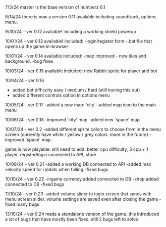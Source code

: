 7/3/24 master is the base version of humperz 0.1

8/14/24 there is now a version 0.11 available including soundtrack, options menu.

9/30/24 - ver 0.12 available!
including a working shield powerup


10/01/24 - ver 0.13 available!
included:
-login/register form
-.bat file that opens up the game in-browser

10/01/24 - ver 0.14 available
included:
-map improved - new tiles and background.
-bug fixes

10/03/24 - ver 0.15 available
included:
new Rabbit sprite for player and bot

10/04/24 - ver 0.16
- added bot difficulty easy / medium / hard (still ironing this out)
- added different controls option in options menu

10/05/24 - ver 0.17
-added a new map: 'city'
-added map icon to the main menu

10/06/24 - ver 0.18
-improved 'city' map
-added new 'space' map

10/07/24 - ver 0.2
-added different sprite colors to choose from in the menu screen (currently have white / yellow / grey colors. more in the future)
-improved 'space' map.

game is now playable. still need to add: better cpu difficulty, 3 cpu + 1 player, register/login connected to API, store

10/08/24 - ver 0.21
-added a working DB connected to API
-added max velocity speed for rabbits when falling
-fixed bugs


10/10/24 - ver 0.22
-ingame currency added connected to DB
-shop added connected to DB
-fixed bugs

11/10/24 - ver 0.23
-added volume slider to login screen that syncs with menu screen slider. volume settings are saved even after closing the game
-fixed many bugs 

13/10/24 - ver 0.24
made a standalone version of the game. this introduced a lot of bugs that have mostly been fixed. still 2 bugs left to solve
